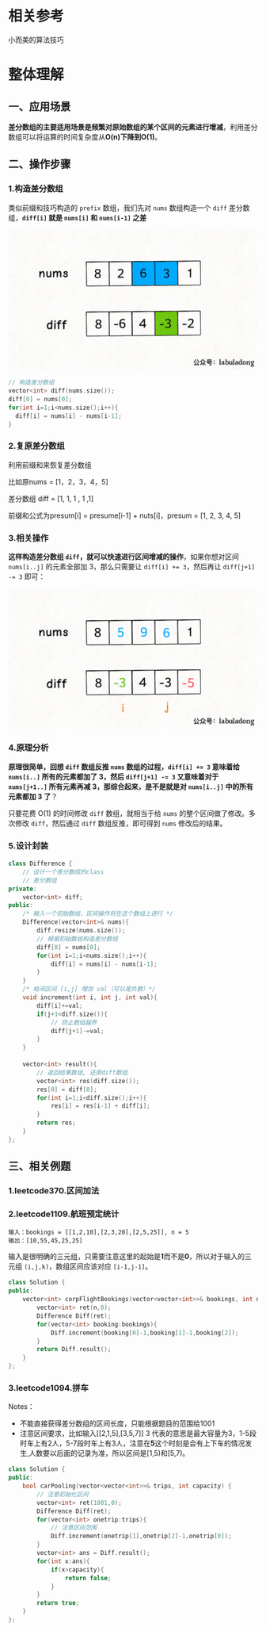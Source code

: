 # 相关参考

小而美的算法技巧[](https://labuladong.gitee.io/algo/2/19/23/)

# 整体理解

## 一、应用场景

**差分数组的主要适用场景是频繁对原始数组的某个区间的元素进行增减**，利用差分数组可以将运算的时间复杂度从**O(n)**下降到**O(1)**。

## 二、操作步骤

### 1.构造差分数组

类似前缀和技巧构造的 `prefix` 数组，我们先对 `nums` 数组构造一个 `diff` 差分数组，**`diff[i]` 就是 `nums[i]` 和 `nums[i-1]` 之差**

![img](./picture/2.jpg)

```c++
// 构造差分数组
vector<int> diff(nums.size());
diff[0] = nums[0];
for(int i=1;i<nums.size();i++){
  diff[i] = nums[i] - nums[i-1];
}
```

### 2.复原差分数组

利用前缀和来恢复差分数组  

比如原nums = [1，2，3，4，5]  

差分数组 diff = [1, 1, 1 , 1 ,1]

前缀和公式为presum[i] = presume[i-1] + nuts[i]，presum = [1, 2, 3, 4, 5]

### 3.相关操作

**这样构造差分数组 `diff`，就可以快速进行区间增减的操作**，如果你想对区间 `nums[i..j]` 的元素全部加 3，那么只需要让 `diff[i] += 3`，然后再让 `diff[j+1] -= 3` 即可：

![3](./picture/3.jpeg)

### 4.原理分析

**原理很简单，回想 `diff` 数组反推 `nums` 数组的过程，`diff[i] += 3` 意味着给 `nums[i..]` 所有的元素都加了 3，然后 `diff[j+1] -= 3` 又意味着对于 `nums[j+1..]` 所有元素再减 3，那综合起来，是不是就是对 `nums[i..j]` 中的所有元素都加 3 了**？

只要花费 O(1) 的时间修改 `diff` 数组，就相当于给 `nums` 的整个区间做了修改。多次修改 `diff`，然后通过 `diff` 数组反推，即可得到 `nums` 修改后的结果。

### 5.设计封装

```c++
class Difference {
    // 设计一个差分数组的class
    // 差分数组
private:
    vector<int> diff;
public:
    /* 输入一个初始数组，区间操作将在这个数组上进行 */
    Difference(vector<int>& nums){
        diff.resize(nums.size());
        // 根据初始数组构造差分数组
        diff[0] = nums[0];
        for(int i=1;i<nums.size();i++){
            diff[i] = nums[i] - nums[i-1];
        }
    }
    /* 给闭区间 [i,j] 增加 val（可以是负数）*/
    void increment(int i, int j, int val){
        diff[i]+=val;
        if(j+1<diff.size()){
            // 防止数组越界
            diff[j+1]-=val;
        }
    }

    vector<int> result(){
        // 返回结果数组, 还原diff数组
        vector<int> res(diff.size());
        res[0] = diff[0];
        for(int i=1;i<diff.size();i++){
            res[i] = res[i-1] + diff[i];
        } 
        return res;
    }
};
```



## 三、相关例题

### 1.leetcode370.区间加法

### 2.leetcode1109.航班预定统计

```
输入：bookings = [[1,2,10],[2,3,20],[2,5,25]], n = 5
输出：[10,55,45,25,25]
```

输入是很明确的三元组，只需要注意这里的起始是**1**而不是**0**，所以对于输入的三元组 `(i,j,k)`，数组区间应该对应 `[i-1,j-1]`。

```c++
class Solution {
public:
    vector<int> corpFlightBookings(vector<vector<int>>& bookings, int n) {
        vector<int> ret(n,0);
        Difference Diff(ret);
        for(vector<int> booking:bookings){
            Diff.increment(booking[0]-1,booking[1]-1,booking[2]);
        }
        return Diff.result();
    }
};
```

### 3.leetcode1094.拼车

Notes：

- 不能直接获得差分数组的区间长度，只能根据题目的范围给1001
- 注意区间要求，比如输入[[2,1,5],[3,5,7]] 3 代表的意思是最大容量为3，1-5段时车上有2人，5-7段时车上有3人，注意在**5**这个时刻是会有上下车的情况发生,人数要以后面的记录为准，所以区间是[1,5)和[5,7)。

```c++
class Solution {
public:
    bool carPooling(vector<vector<int>>& trips, int capacity) {
        // 注意初始化区间
        vector<int> ret(1001,0);
        Difference Diff(ret);
        for(vector<int> onetrip:trips){
            // 注意区间范围 
            Diff.increment(onetrip[1],onetrip[2]-1,onetrip[0]);
        }
        vector<int> ans = Diff.result();
        for(int x:ans){
            if(x>capacity){
                return false;
            }
        }
        return true;
    }
};
```













